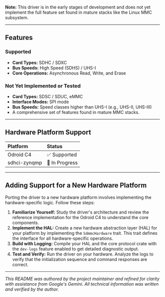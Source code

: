 <!--
    Copyright 2025, UNSW
    SPDX-License-Identifier: CC-BY-SA-4.0
-->
**Note:** This driver is in the early stages of development and does not yet implement the full feature set found in mature stacks like the Linux MMC subsystem.

---

## Features

### Supported
- **Card Types:** SDHC / SDXC
- **Bus Speeds:** High Speed (SDHS) / UHS-I
- **Core Operations:** Asynchronous Read, Write, and Erase

### Not Yet Implemented or Tested
- **Card Types:** SDSC / SDUC, eMMC
- **Interface Modes:** SPI mode
- **Bus Speeds:** Speed classes higher than UHS-I (e.g., UHS-II, UHS-III)
- A comprehensive set of features found in mature MMC stacks.

---

## Hardware Platform Support

| Platform       | Status          |
| :------------- | :-------------- |
| Odroid C4      | ✅ Supported    |
| sdhci-zynqmp   | 🚧 In Progress  |

---

## Adding Support for a New Hardware Platform

Porting the driver to a new hardware platform involves implementing the hardware-specific logic. Follow these steps:

1.  **Familiarize Yourself:** Study the driver's architecture and review the reference implementation for the Odroid C4 to understand the core components.
2.  **Implement the HAL:** Create a new hardware abstraction layer (HAL) for your platform by implementing the `SdmmcHardware` trait. This trait defines the interface for all hardware-specific operations.
3.  **Build with Logging:** Compile your HAL and the core protocol crate with the `dev-logs` feature enabled to get detailed diagnostic output.
4.  **Test and Verify:** Run the driver on your hardware. Analyze the logs to verify that the initialization sequence and command responses are correct.

---
*This README was authored by the project maintainer and refined for clarity with assistance from Google's Gemini. All technical information was written and verified by the author.*
